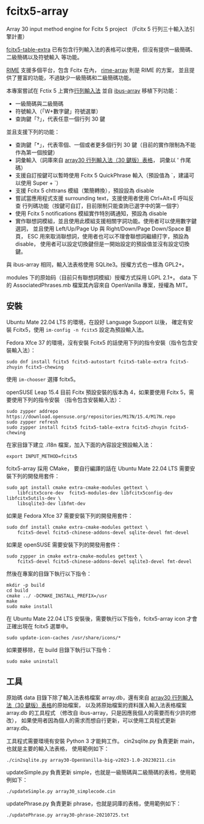# fcitx5-array

Array 30 input method engine for Fcitx 5 project
（Fcitx 5 行列三十輸入法引擎計畫）

[fcitx5-table-extra](https://github.com/fcitx/fcitx5-table-extra)
已有包含行列輸入法的表格可以使用，但沒有提供一級簡碼、二級簡碼以及符號輸入
等功能。

[RIME](https://rime.im/) 支援多個平台，包含 Fcitx 在內，
[rime-array](https://github.com/rime/rime-array) 則是 RIME 的方案，
並且提供了豐富的功能，不過缺少一級簡碼和二級簡碼功能。

本專案嘗試在 Fctix 5 上實作[行列輸入法](https://www.facebook.com/array.com.tw/)
並自 [ibus-array](https://github.com/lexical/ibus-array) 移植下列功能：
- 一級簡碼與二級簡碼
- 符號輸入（「W+數字鍵」符號選單）
- 查詢鍵「?」，代表任意一個行列 30 鍵

並且支援下列的功能：
- 查詢鍵「*」，代表零個、一個或者更多個行列 30 鍵（目前的實作限制為不能作為第一個按鍵）
- 詞彙輸入（詞庫來自
[array30 行列輸入法（30 鍵版）表格](https://github.com/gontera/array30)，
詞彙以 ' 作尾碼）
- 支援自訂按鍵可以暫時使用 Fcitx 5 QuickPhrase 輸入（預設值為 \`，建議可以使用 Super + \`）
- 支援 Fcitx 5 chttrans 模組（繁簡轉換），預設設為 disable
- 嘗試當應用程式支援 surrounding text，支援使用者使用 Ctrl+Alt+E 呼叫反查
行列碼功能（按鍵可自訂，目前限制只能查詢已選字中的第一個字）
- 使用 Fcitx 5 notifications 模組實作特別碼通知，預設為 disable
- 實作聯想詞模組，並且使用此模組支援相關字詞功能。使用者可以使用數字鍵選詞，
並且使用 Left/Up/Page Up 與 Right/Down/Page Down/Space 翻頁，
ESC 用來取消聯想詞，使用者也可以不理會聯想詞繼續打字，預設為 disable，
使用者可以設定切換鍵但是一開始設定的預設值並沒有設定切換鍵。

與 ibus-array 相同，輸入法表格使用 SQLite3。授權方式也一樣為 GPL2+。

modules 下的原始码（目前只有聯想詞模組）授權方式採用 LGPL 2.1+。
data 下的 AssociatedPhrases.mb 檔案其內容來自 OpenVanilla 專案，授權為 MIT。

## 安裝

Ubuntu Mate 22.04 LTS 的環境，在設好 Language Support 以後，
確定有安裝 Fcitx5，使用 `im-config -n fcitx5` 設定為預設輸入法。

Fedora Xfce 37 的環境，沒有安裝 Fcitx5 的話使用下列的指令安裝（指令包含安裝輸入法）：
```
sudo dnf install fcitx5 fcitx5-autostart fcitx5-table-extra fcitx5-zhuyin fcitx5-chewing
```
使用 `im-chooser` 選擇 fcitx5。

openSUSE Leap 15.4 目前 Fcitx 預設安裝的版本為 4，如果要使用 Fcitx 5，需要使用下列的指令安裝
（指令包含安裝輸入法）：
```
sudo zypper addrepo https://download.opensuse.org/repositories/M17N/15.4/M17N.repo
sudo zypper refresh
sudo zypper install fcitx5 fcitx5-table-extra fcitx5-zhuyin fcitx5-chewing
```
在家目錄下建立 .i18n 檔案，加入下面的內容設定預設輸入法：
```
export INPUT_METHOD=fcitx5
```

fcitx5-array 採用 CMake，
要自行編譯的話在 Ubuntu Mate 22.04 LTS 需要安裝下列的開發用套件：
```
sudo apt install cmake extra-cmake-modules gettext \
    libfcitx5core-dev  fcitx5-modules-dev libfcitx5config-dev libfcitx5utils-dev \
    libsqlite3-dev libfmt-dev
```
如果是 Fedora Xfce 37 需要安裝下列的開發用套件：
```
sudo dnf install cmake extra-cmake-modules gettext \
    fcitx5-devel fcitx5-chinese-addons-devel sqlite-devel fmt-devel
```
如果是 openSUSE 需要安裝下列的開發用套件：
```
sudo zypper in cmake extra-cmake-modules gettext \
    fcitx5-devel fcitx5-chinese-addons-devel sqlite3-devel fmt-devel
```

然後在專案的目錄下執行以下指令：
```
mkdir -p build
cd build
cmake ../ -DCMAKE_INSTALL_PREFIX=/usr
make
sudo make install
```
在 Ubuntu Mate 22.04 LTS 安裝後，需要執行以下指令，fcitx5-array icon 才會正確出現在 fcitx5 選單中。
```
sudo update-icon-caches /usr/share/icons/*
```

如果要移除，在 build 目錄下執行以下指令：
```
sudo make uninstall
```

## 工具

原始碼 data 目錄下除了輸入法表格檔案 array.db，還有來自
[array30 行列輸入法（30 鍵版）表格](https://github.com/gontera/array30)的原始檔案，
以及將原始檔案的資料匯入輸入法表格檔案 array.db 的工具程式
（修改自 ibus-array，只是因應我個人的需要而有少許的修改），
如果使用者因為個人的需求而想自行更新，可以使用工具程式更新 array.db。

工具程式需要環境有安裝 Python 3 才能夠工作。
cin2sqlite.py 負責更新 main，也就是主要的輸入法表格，
使用範例如下：
```
./cin2sqlite.py array30-OpenVanilla-big-v2023-1.0-20230211.cin
```
updateSimple.py 負責更新 simple，也就是一級簡碼與二級簡碼的表格，使用範例如下：
```
./updateSimple.py array30_simplecode.cin
```
updatePhrase.py 負責更新 phrase，也就是詞庫的表格，使用範例如下：
```
./updatePhrase.py array30-phrase-20210725.txt
```

